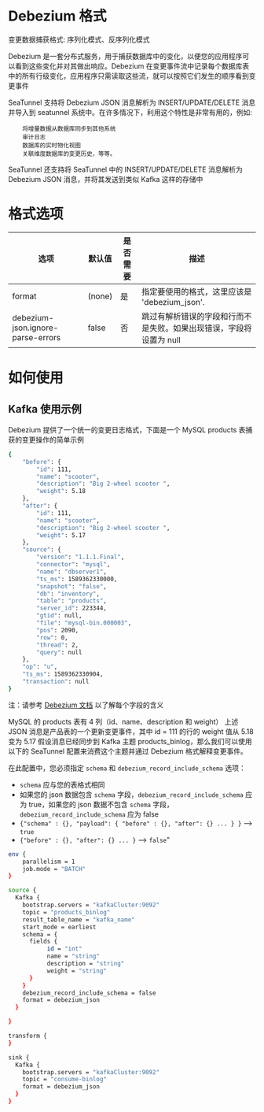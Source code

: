 # Debezium 格式

变更数据捕获格式:
序列化模式、反序列化模式

Debezium 是一套分布式服务，用于捕获数据库中的变化，以便您的应用程序可以看到这些变化并对其做出响应。Debezium 在变更事件流中记录每个数据库表中的所有行级变化，应用程序只需读取这些流，就可以按照它们发生的顺序看到变更事件

SeaTunnel 支持将 Debezium JSON 消息解析为 INSERT/UPDATE/DELETE 消息并导入到 seatunnel 系统中。在许多情况下，利用这个特性是非常有用的，例如:

        将增量数据从数据库同步到其他系统
        审计日志
        数据库的实时物化视图
        关联维度数据库的变更历史，等等。

SeaTunnel 还支持将 SeaTunnel 中的 INSERT/UPDATE/DELETE 消息解析为 Debezium JSON 消息，并将其发送到类似 Kafka 这样的存储中

# 格式选项

|                选项                 |  默认值   | 是否需要 |                  描述                  |
|-----------------------------------|--------|------|--------------------------------------|
| format                            | (none) | 是    | 指定要使用的格式，这里应该是 'debezium_json'.      |
| debezium-json.ignore-parse-errors | false  | 否    | 跳过有解析错误的字段和行而不是失败。如果出现错误，字段将设置为 null |

# 如何使用

## Kafka 使用示例

Debezium 提供了一个统一的变更日志格式，下面是一个 MySQL products 表捕获的变更操作的简单示例

```bash
{
	"before": {
		"id": 111,
		"name": "scooter",
		"description": "Big 2-wheel scooter ",
		"weight": 5.18
	},
	"after": {
		"id": 111,
		"name": "scooter",
		"description": "Big 2-wheel scooter ",
		"weight": 5.17
	},
	"source": {
		"version": "1.1.1.Final",
		"connector": "mysql",
		"name": "dbserver1",
		"ts_ms": 1589362330000,
		"snapshot": "false",
		"db": "inventory",
		"table": "products",
		"server_id": 223344,
		"gtid": null,
		"file": "mysql-bin.000003",
		"pos": 2090,
		"row": 0,
		"thread": 2,
		"query": null
	},
	"op": "u",
	"ts_ms": 1589362330904,
	"transaction": null
}
```

注：请参考 [Debezium 文档](https://github.com/debezium/debezium/blob/v1.9.8.Final/documentation/modules/ROOT/pages/connectors/mysql.adoc#data-change-events) 以了解每个字段的含义

MySQL 的 products 表有 4 列（id、name、description 和 weight）
上述 JSON 消息是产品表的一个更新变更事件，其中 id = 111 的行的 weight 值从 5.18 变为 5.17
假设消息已经同步到 Kafka 主题 products_binlog，那么我们可以使用以下的 SeaTunnel 配置来消费这个主题并通过 Debezium 格式解释变更事件。

在此配置中，您必须指定 `schema` 和 `debezium_record_include_schema` 选项：
- `schema` 应与您的表格式相同
- 如果您的 json 数据包含 `schema` 字段，`debezium_record_include_schema` 应为 true，如果您的 json 数据不包含 `schema` 字段，`debezium_record_include_schema` 应为 false
- `{"schema" : {}, "payload": { "before" : {}, "after": {} ... } }` --> `true`
- `{"before" : {}, "after": {} ... }` --> `false`"

```bash
env {
    parallelism = 1
    job.mode = "BATCH"
}

source {
  Kafka {
    bootstrap.servers = "kafkaCluster:9092"
    topic = "products_binlog"
    result_table_name = "kafka_name"
    start_mode = earliest
    schema = {
      fields {
           id = "int"
           name = "string"
           description = "string"
           weight = "string"
      }
    }
    debezium_record_include_schema = false
    format = debezium_json
  }

}

transform {
}

sink {
  Kafka {
    bootstrap.servers = "kafkaCluster:9092"
    topic = "consume-binlog"
    format = debezium_json
  }
}
```

